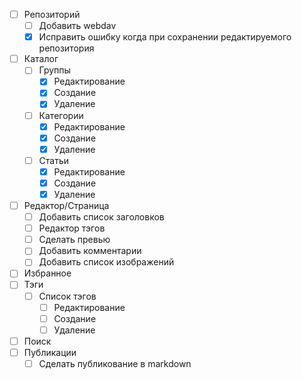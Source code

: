 
- [ ] Репозиторий
    - [ ] Добавить webdav
    - [x] Исправить ошибку когда при сохранении редактируемого репозитория
- [ ] Каталог 
    - [ ] Группы
        - [x] Редактирование
        - [x] Создание
        - [x] Удаление
    - [ ] Категории
        - [x] Редактирование
        - [x] Создание
        - [x] Удаление
    - [ ] Статьи
        - [x] Редактирование
        - [x] Создание
        - [x] Удаление
- [ ] Редактор/Страница
    - [ ] Добавить список заголовков
    - [ ] Редактор тэгов
    - [ ] Сделать превью
    - [ ] Добавить комментарии
    - [ ] Добавить список изображений
- [ ] Избранное
- [ ] Тэги
    - [ ] Список тэгов
        - [ ] Редактирование
        - [ ] Создание
        - [ ] Удаление
- [ ] Поиск
- [ ] Публикации
    - [ ] Сделать публикование в markdown